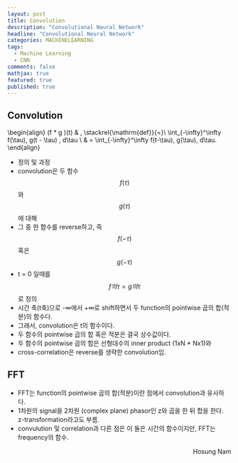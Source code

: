 ```yaml
---
layout: post
title: Convolution
description: "Convolutional Neural Network"
headline: "Convolutional Neural Network"
categories: MACHINELEARNING
tags: 
  - Machine Learning
  - CNN
comments: false
mathjax: true
featured: true
published: true
---
```



## Convolution

\begin{align}
(f * g )(t) & \, \stackrel{\mathrm{def}}{=}\ \int_{-\infty}^\infty f(\tau)\, g(t - \tau) \, d\tau \\
& = \int_{-\infty}^\infty f(t-\tau)\, g(\tau)\, d\tau.
\end{align}
 
- 정의 및 과정 
 - convolution은 두 함수 $$f(\tau)$$ 와 $$g(\tau)$$에 대해
 - 그 중 한 함수를 reverse하고, 즉 $$f(-\tau)$$ 혹은 $$g(-\tau)$$
 - t = 0 일때를 $$f의 \tau = g의 \tau$$로 정의
 - 시간 축(t축)으로 -∞에서 +∞로 shift하면서 두 function의 pointwise 곱의 합(적분)의 함수다.
- 그래서, convolution은 t의 함수이다.
- 두 함수의 pointwise 곱의 합 혹은 적분은 결국 상수값이다.
- 두 함수의 pointwise 곱의 합은 선형대수의 inner product (1xN * Nx1)와 
- cross-correlation은 reverse를 생략한 convolution임.

## FFT
- FFT는 function의 pointwise 곱의 합(적분)이란 점에서 convolution과 유사하다.
- 1차원의 signal을 2차원 (complex plane) phasor인 z와 곱을 한 뒤 합을 한다. z-transformation라고도 부름.
- convulution 및 correlation과 다른 점은 이 둘은 시간의 함수이지만, FFT는 frequency의 함수.

<p align="right"> Hosung Nam <p>
